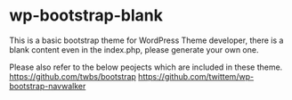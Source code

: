 wp-bootstrap-blank
==================

This is a basic bootstrap theme for WordPress Theme developer, there is a blank content even in the index.php, please generate your own one.

Please also refer to the below peojects which are included in these theme.
https://github.com/twbs/bootstrap
https://github.com/twittem/wp-bootstrap-navwalker
